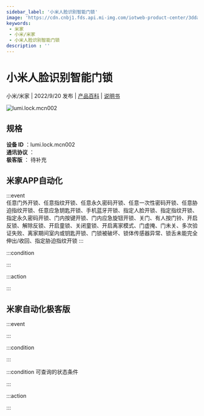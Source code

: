 ```yaml
---
sidebar_label: '小米人脸识别智能门锁'
image: 'https://cdn.cnbj1.fds.api.mi-img.com/iotweb-product-center/3ddaa31f4802e00bdb733a5751c90b80_1657782725755.png?GalaxyAccessKeyId=AKVGLQWBOVIRQ3XLEW&Expires=9223372036854775807&Signature=ez+5Nkcb1XHUmMiBU+ldYDJ4PEo='
keywords: 
 - 米家
 - 小米/米家
 - 小米人脸识别智能门锁
description : ''
---
```

# 小米人脸识别智能门锁

小米/米家 | 2022/9/20 发布 | [产品百科](https://home.mi.com/webapp/content/baike/product/index.html?model=lumi.lock.mcn002/) | [说明书](https://home.mi.com/views/introduction.html?model=lumi.lock.mcn002&region=cn)

![lumi.lock.mcn002](https://cdn.cnbj1.fds.api.mi-img.com/iotweb-product-center/3ddaa31f4802e00bdb733a5751c90b80_1657782725755.png?GalaxyAccessKeyId=AKVGLQWBOVIRQ3XLEW&Expires=9223372036854775807&Signature=ez+5Nkcb1XHUmMiBU+ldYDJ4PEo=)

## 规格  
> 
**设备 ID** ：lumi.lock.mcn002  
**通讯协议** ：  
**极客版**  ： 待补充 


## 米家APP自动化  

:::event  
任意门外开锁、任意指纹开锁、任意永久密码开锁、任意一次性密码开锁、任意胁迫指纹开锁、任意应急钥匙开锁、手机蓝牙开锁、指定人脸开锁、指定指纹开锁、指定永久密码开锁、门内按键开锁、门内应急旋钮开锁、关门、有人按门铃、开启反锁、解除反锁、开启童锁、关闭童锁、开启离家模式、门虚掩、门未关、多次验证失败、离家期间室内或钥匙开锁、门锁被破坏、锁体传感器异常、锁舌未能完全伸出/收回、指定胁迫指纹开锁
:::

:::condition  

:::

:::action   

:::

## 米家自动化极客版  

:::event  

:::

:::condition  

:::

:::condition 可查询的状态条件  

:::

:::action  

:::

        
